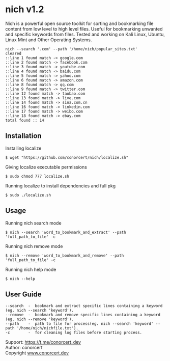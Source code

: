 nich v1.2
========================

Nich is a powerful open source toolkit for sorting and bookmarking file content from low level to high level files. Useful for bookmarking unwanted and specific keywords from files. Tested and working on Kali Linux, Ubuntu, Linux Mint and Other Operating Systems. 
    
    
    nich --search '.com' --path '/home/nich/popular_sites.txt'
    cleared
    ::line 1 found match -> google.com
    ::line 2 found match -> facebook.com
    ::line 3 found match -> youtube.com
    ::line 4 found match -> baidu.com
    ::line 5 found match -> yahoo.com
    ::line 6 found match -> amazon.com
    ::line 8 found match -> qq.com
    ::line 9 found match -> twitter.com
    ::line 12 found match -> taobao.com
    ::line 13 found match -> live.com
    ::line 14 found match -> sina.com.cn
    ::line 16 found match -> linkedin.com
    ::line 17 found match -> weibo.com
    ::line 18 found match -> ebay.com
    total found :: 14

Installation
----------

Installing localize 


    $ wget "https://github.com/conorcert/nich/localize.sh"
Giving localize executable permissions


    $ sudo chmod 777 localize.sh 
Running localize to install dependencies and full pkg


    $ sudo ./localize.sh     

Usage
-------------

Running nich search mode

    $ nich --search 'word_to_bookmark_and_extract' --path 'full_path_to_file' -c 
    
Running nich remove mode

    $ nich --remove 'word_to_bookmark_and_remove' --path 'full_path_to_file' -c 

Running nich help mode

    $ nich --help     



User Guide
-------------

    --search  -  bookmark and extract specific lines containing a keyword (eg. nich --search 'keyword').
    --remove  -  bookmark and remove specific lines containing a keyword (eg. nich --remove 'keyword').
    --path    -  path to file for process(eg. nich --search 'keyword' --path '/home/nich/nichfile.txt').
    -c        -  for cleaning log files before starting process.
Support: https://t.me/conorcert_dev <br>
Author: conorcert<br>
Copyright www.conorcert.dev
